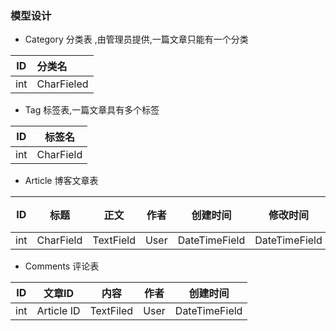 ### 模型设计

- Category 分类表 ,由管理员提供,一篇文章只能有一个分类

| ID | 分类名 |
|:---:|:---|
| int | CharFieled |

- Tag 标签表,一篇文章具有多个标签

| ID | 标签名 |
|:---:|:---:|
| int | CharField |

- Article 博客文章表

| ID | 标题 | 正文 | 作者 | 创建时间 | 修改时间 | 分类 | 标签 |
|:----:|:----:|:----:|:----:|:----:|:----:|:----:|:----:|
| int | CharField | TextField | User | DateTimeField | DateTimeField | Category | Tag |

- Comments 评论表

| ID | 文章ID | 内容 | 作者 | 创建时间 |
|:---:|:---:|:---:|:---:|:---:|
| int |Article ID | TextFiled | User | DateTimeField |
